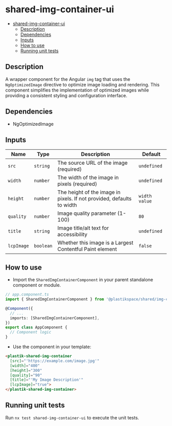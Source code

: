 # shared-img-container-ui

- [shared-img-container-ui](#shared-img-container-ui)
  - [Description](#description)
  - [Dependencies](#dependencies)
  - [Inputs](#inputs)
  - [How to use](#how-to-use)
  - [Running unit tests](#running-unit-tests)

## Description

A wrapper component for the Angular `img` tag that uses the `NgOptimizedImage` directive to optimize image loading and rendering.
This component simplifies the implementation of optimized images while providing a consistent styling and configuration interface.

## Dependencies

- NgOptimizedImage

## Inputs

| Name       | Type      | Description                                                           | Default       |
| ---------- | --------- | --------------------------------------------------------------------- | ------------- |
| `src`      | `string`  | The source URL of the image (required)                                | `undefined`   |
| `width`    | `number`  | The width of the image in pixels (required)                           | `undefined`   |
| `height`   | `number`  | The height of the image in pixels. If not provided, defaults to width | `width value` |
| `quality`  | `number`  | Image quality parameter (1-100)                                       | `80`          |
| `title`    | `string`  | Image title/alt text for accessibility                                | `undefined`   |
| `lcpImage` | `boolean` | Whether this image is a Largest Contentful Paint element              | `false`       |

## How to use

- Import the `SharedImgContainerComponent` in your parent standalone component or module.

```typescript
// app.component.ts
import { SharedImgContainerComponent } from '@plastikspace/shared/img-container/ui';

@Component({
  // ...
  imports: [SharedImgContainerComponent],
})
export class AppComponent {
  // Component logic
}
```

- Use the component in your template:

```html
<plastik-shared-img-container
  [src]="'https://example.com/image.jpg'"
  [width]="400"
  [height]="300"
  [quality]="90"
  [title]="'My Image Description'"
  [lcpImage]="true">
</plastik-shared-img-container>
```

## Running unit tests

Run `nx test shared-img-container-ui` to execute the unit tests.
